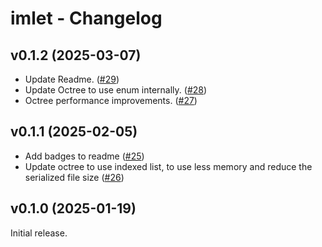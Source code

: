 # imlet - Changelog

## v0.1.2 (2025-03-07)
- Update Readme. ([#29](https://github.com/joelhi/imlet-rs/pull/29))
- Update Octree to use enum internally. ([#28](https://github.com/joelhi/imlet-rs/pull/28))
- Octree performance improvements. ([#27](https://github.com/joelhi/imlet-rs/pull/27))

## v0.1.1 (2025-02-05)
- Add badges to readme ([#25](https://github.com/joelhi/imlet-rs/pull/25))
- Update octree to use indexed list, to use less memory and reduce the serialized file size ([#26](https://github.com/joelhi/imlet-rs/pull/26))

## v0.1.0 (2025-01-19)
Initial release.